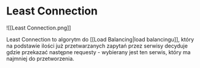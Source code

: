# Least Connection

![[Least Connection.png]]

Least Connection to algorytm do [[Load Balancing|load balancingu]], który na podstawie ilości już przetwarzanych zapytań przez serwisy decyduje gdzie przekazać następne requesty - wybierany jest ten serwis, który ma najmniej do przetworzenia.